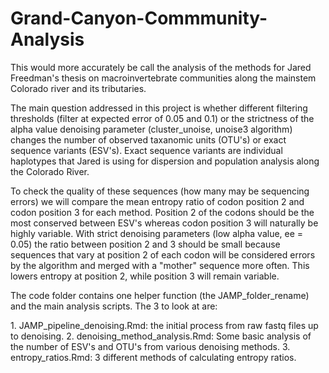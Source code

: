 # Grand-Canyon-Commmunity-Analysis

<p>This would more accurately be call the analysis of the methods for Jared Freedman's thesis on macroinvertebrate communities along the mainstem Colorado river and its tributaries. </p>

<p>The main question addressed in this project is whether different filtering thresholds (filter at expected error of 0.05 and 0.1) or the strictness of the alpha value denoising parameter (cluster_unoise, unoise3 algorithm) changes the number of observed taxanomic units (OTU's) or exact sequence variants (ESV's). Exact sequence variants are individual haplotypes that Jared is using for dispersion and population analysis along the Colorado River. </p>

<p>To check the quality of these sequences (how many may be sequencing errors) we will compare the mean entropy ratio of codon position 2 and codon position 3 for each method. Position 2 of the codons should be the most conserved between ESV's whereas codon position 3 will naturally be highly variable. With strict denoising parameters (low alpha value, ee = 0.05) the ratio between position 2 and 3 should be small because sequences that vary at position 2 of each codon will be considered errors by the algorithm and merged with a "mother" sequence more often. This lowers entropy at position 2, while position 3 will remain variable.</p>

<p>The code folder contains one helper function (the JAMP_folder_rename) and the main analysis scripts. The 3 to look at are:</p>
  1. JAMP_pipeline_denoising.Rmd: the initial process from raw fastq files up to denoising.
  2. denoising_method_analysis.Rmd: Some basic analysis of the number of ESV's and OTU's from various denoising methods.
  3. entropy_ratios.Rmd: 3 different methods of calculating entropy ratios.
